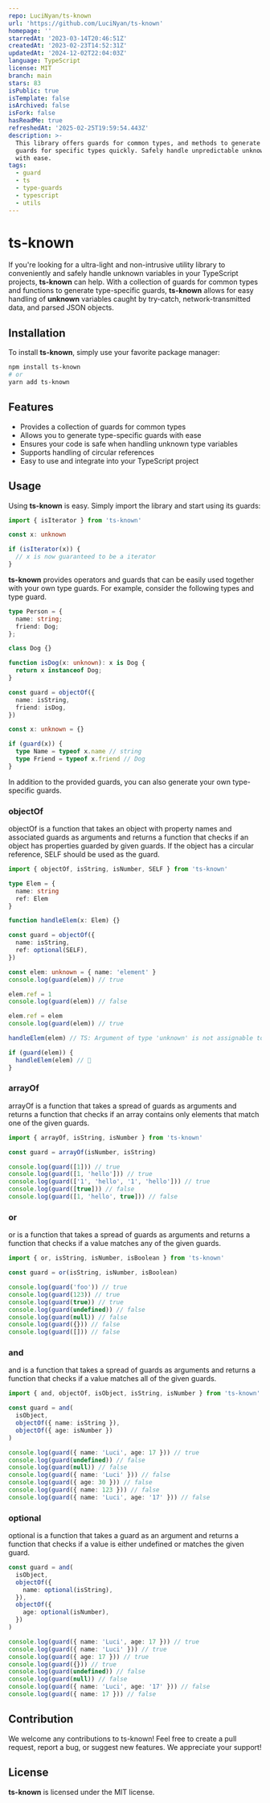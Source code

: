 ```yaml
---
repo: LuciNyan/ts-known
url: 'https://github.com/LuciNyan/ts-known'
homepage: ''
starredAt: '2023-03-14T20:46:51Z'
createdAt: '2023-02-23T14:52:31Z'
updatedAt: '2024-12-02T22:04:03Z'
language: TypeScript
license: MIT
branch: main
stars: 83
isPublic: true
isTemplate: false
isArchived: false
isFork: false
hasReadMe: true
refreshedAt: '2025-02-25T19:59:54.443Z'
description: >-
  This library offers guards for common types, and methods to generate type
  guards for specific types quickly. Safely handle unpredictable unknown types
  with ease.
tags:
  - guard
  - ts
  - type-guards
  - typescript
  - utils
---
```


# ts-known
If you're looking for a ultra-light and non-intrusive utility library to conveniently and safely handle unknown variables in your TypeScript projects, **ts-known** can help. With a collection of guards for common types and functions to generate type-specific guards, **ts-known** allows for easy handling of **unknown** variables caught by try-catch, network-transmitted data, and parsed JSON objects.

## Installation
To install **ts-known**, simply use your favorite package manager:

```bash
npm install ts-known
# or
yarn add ts-known
```

## Features
- Provides a collection of guards for common types
- Allows you to generate type-specific guards with ease
- Ensures your code is safe when handling unknown type variables
- Supports handling of circular references
- Easy to use and integrate into your TypeScript project

## Usage
Using **ts-known** is easy. Simply import the library and start using its guards:
```ts
import { isIterator } from 'ts-known'

const x: unknown

if (isIterator(x)) {
  // x is now guaranteed to be a iterator
}
```

**ts-known** provides operators and guards that can be easily used together with your own type guards. For example, consider the following types and type guard.
```ts
type Person = {
  name: string;
  friend: Dog;
};

class Dog {}

function isDog(x: unknown): x is Dog {
  return x instanceof Dog;
}

const guard = objectOf({
  name: isString,
  friend: isDog,
})

const x: unknown = {}

if (guard(x)) {
  type Name = typeof x.name // string
  type Friend = typeof x.friend // Dog
}
```


In addition to the provided guards, you can also generate your own type-specific guards.

### objectOf
objectOf is a function that takes an object with property names and associated guards as arguments and returns a function that checks if an object has properties guarded by given guards. If the object has a circular reference, SELF should be used as the guard.
```ts
import { objectOf, isString, isNumber, SELF } from 'ts-known'

type Elem = {
  name: string
  ref: Elem
}

function handleElem(x: Elem) {}

const guard = objectOf({
  name: isString,
  ref: optional(SELF),
})

const elem: unknown = { name: 'element' }
console.log(guard(elem)) // true

elem.ref = 1
console.log(guard(elem)) // false

elem.ref = elem
console.log(guard(elem)) // true

handleElem(elem) // TS: Argument of type 'unknown' is not assignable to parameter of type 'Elem'.

if (guard(elem)) {
  handleElem(elem) // 🎉
}
```

### arrayOf
arrayOf is a function that takes a spread of guards as arguments and returns a function that checks if an array contains only elements that match one of the given guards.
```ts
import { arrayOf, isString, isNumber } from 'ts-known'

const guard = arrayOf(isNumber, isString)

console.log(guard([1])) // true
console.log(guard([1, 'hello'])) // true
console.log(guard(['1', 'hello', '1', 'hello'])) // true
console.log(guard([true])) // false
console.log(guard([1, 'hello', true])) // false

```

### or
or is a function that takes a spread of guards as arguments and returns a function that checks if a value matches any of the given guards.
```ts
import { or, isString, isNumber, isBoolean } from 'ts-known'

const guard = or(isString, isNumber, isBoolean)

console.log(guard('foo')) // true
console.log(guard(123)) // true
console.log(guard(true)) // true
console.log(guard(undefined)) // false
console.log(guard(null)) // false
console.log(guard({})) // false
console.log(guard([])) // false
```

### and
and is a function that takes a spread of guards as arguments and returns a function that checks if a value matches all of the given guards.
```ts
import { and, objectOf, isObject, isString, isNumber } from 'ts-known'

const guard = and(
  isObject,
  objectOf({ name: isString }),
  objectOf({ age: isNumber })
)

console.log(guard({ name: 'Luci', age: 17 })) // true
console.log(guard(undefined)) // false
console.log(guard(null)) // false
console.log(guard({ name: 'Luci' })) // false
console.log(guard({ age: 30 })) // false
console.log(guard({ name: 123 })) // false
console.log(guard({ name: 'Luci', age: '17' })) // false
```

### optional
optional is a function that takes a guard as an argument and returns a function that checks if a value is either undefined or matches the given guard.
```ts
const guard = and(
  isObject,
  objectOf({
    name: optional(isString),
  }),
  objectOf({
    age: optional(isNumber),
  })
)

console.log(guard({ name: 'Luci', age: 17 })) // true
console.log(guard({ name: 'Luci' })) // true
console.log(guard({ age: 17 })) // true
console.log(guard({})) // true
console.log(guard(undefined)) // false
console.log(guard(null)) // false
console.log(guard({ name: 'Luci', age: '17' })) // false
console.log(guard({ name: 17 })) // false
```
  

## Contribution
We welcome any contributions to ts-known! Feel free to create a pull request, report a bug, or suggest new features. We appreciate your support!

## License
**ts-known** is licensed under the MIT license.
